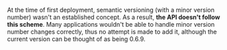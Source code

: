 At the time of first deployment, semantic versioning (with a minor version number) wasn't an established concept. As a result, **the API doesn't follow this scheme**. Many applications wouldn't be able to handle minor version number changes correctly, thus no attempt is made to add it, although the current version can be thought of as being 0.6.9.